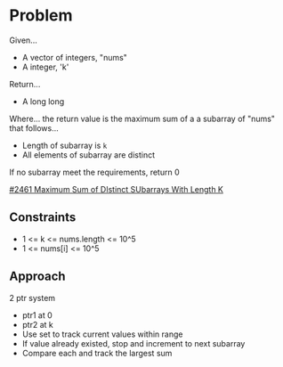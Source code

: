 
# Problem
Given...
- A vector of integers, "nums"
- A integer, 'k'

Return...
- A long long

Where...
the return value is the maximum sum of a a subarray of "nums" that follows...
- Length of subarray is `k`
- All elements of subarray are distinct

If no subarray meet the requirements, return 0

[#2461 Maximum Sum of DIstinct SUbarrays With Length K](https://leetcode.com/problems/maximum-sum-of-distinct-subarrays-with-length-k/description/)

## Constraints
- 1 <= k <= nums.length <= 10^5
- 1 <= nums\[i] <= 10^5

## Approach
2 ptr system
- ptr1 at 0
- ptr2 at k
- Use set to track current values within range
- If value already existed, stop and increment to next subarray
- Compare each and track the largest sum


